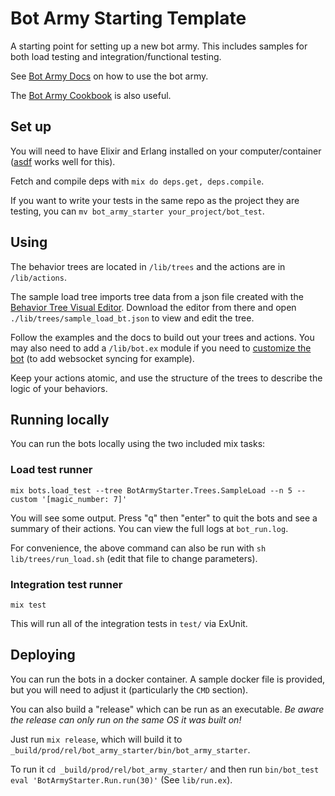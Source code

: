 # Bot Army Starting Template

A starting point for setting up a new bot army. This includes samples for both load
testing and integration/functional testing.

See [Bot Army Docs](https://hexdocs.pm/bot_army/1.0.0/readme.html) on how to use the
bot army.

The [Bot Army Cookbook](https://opensource.adobe.com/bot_army_cookbook/) is also
useful.

## Set up

You will need to have Elixir and Erlang installed on your computer/container
([asdf](https://github.com/asdf-vm/asdf-elixir) works well for this).

Fetch and compile deps with `mix do deps.get, deps.compile`.

If you want to write your tests in the same repo as the project they are testing, you
can `mv bot_army_starter your_project/bot_test`.

## Using

The behavior trees are located in `/lib/trees` and the actions are in `/lib/actions`.

The sample load tree imports tree data from a json file created with the [Behavior
Tree Visual Editor](https://github.com/adobe/behavior_tree_editor).
Download the editor from there and open `./lib/trees/sample_load_bt.json` to view and
edit the tree.

Follow the examples and the docs to build out your trees and actions. You may also
need to add a `/lib/bot.ex` module if you need to [customize the
bot](https://hexdocs.pm/bot_army/1.0.0/BotArmy.Bot.html#module-extending-the-bot)
(to add websocket syncing for example).

Keep your actions atomic, and use the structure of the trees to describe the logic of
your behaviors.

## Running locally

You can run the bots locally using the two included mix tasks:

### Load test runner

`mix bots.load_test --tree BotArmyStarter.Trees.SampleLoad --n 5 --custom '[magic_number: 7]'`

You will see some output. Press "q" then "enter" to quit the bots and see a summary
of their actions. You can view the full logs at `bot_run.log`.

For convenience, the above command can also be run with `sh lib/trees/run_load.sh`
(edit that file to change parameters).

### Integration test runner

`mix test`

This will run all of the integration tests in `test/` via ExUnit.

## Deploying

You can run the bots in a docker container. A sample docker file is provided, but
you will need to adjust it (particularly the `CMD` section).

You can also build a "release" which can be run as an executable. _Be aware the
release can only run on the same OS it was built on!_

Just run `mix release`, which will build it to
`_build/prod/rel/bot_army_starter/bin/bot_army_starter`.

To run it `cd _build/prod/rel/bot_army_starter/` and then run `bin/bot_test eval 'BotArmyStarter.Run.run(30)'` (See `lib/run.ex`).
